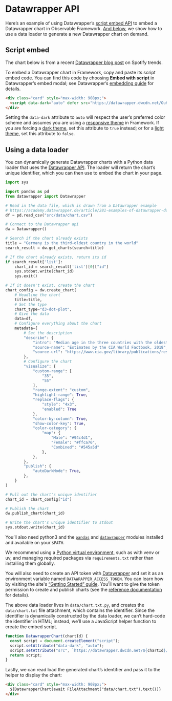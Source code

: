# Datawrapper API

Here’s an example of using Datawrapper’s [script embed API](https://blog.datawrapper.de/web-component-embedding/) to embed a Datawrapper chart in Observable Framework. [And below](#using-a-data-loader), we show how to use a data loader to generate a new Datawrapper chart on demand.

## Script embed

The chart below is from a recent [Datawrapper blog post](https://blog.datawrapper.de/spotify-music-trends/) on Spotify trends.

<div class="card" style="max-width: 908px;">
  <script data-dark="auto" defer src="https://datawrapper.dwcdn.net/OuHrk/embed.js"></script>
</div>

To embed a Datawrapper chart in Framework, copy and paste its script embed code. You can find this code by choosing **Embed with script** in Datawrapper’s embed modal; see Datawrapper’s [embedding guide](https://academy.datawrapper.de/article/180-how-to-embed-charts) for details.

```html run=false
<div class="card" style="max-width: 908px;">
  <script data-dark="auto" defer src="https://datawrapper.dwcdn.net/OuHrk/embed.js"></script>
</div>
```

<div class="tip">

Setting the `data-dark` attribute to `auto` will respect the user’s preferred color scheme and assumes you are using a [responsive theme](https://observablehq.com/framework/themes#auto-mode) in Framework. If you are forcing a [dark theme](https://observablehq.com/framework/themes#dark-mode), set this attribute to `true` instead; or for a [light theme](https://observablehq.com/framework/themes#dark-mode), set this attribute to `false`.

</div>

## Using a data loader

You can dynamically generate Datawrapper charts with a Python data loader that uses the [Datawrapper API](https://datawrapper.readthedocs.io/en/latest/). The loader will return the chart’s unique identifier, which you can then use to embed the chart in your page.

```python
import sys

import pandas as pd
from datawrapper import Datawrapper

# Read in the data file, which is drawn from a Datawrapper example
# https://academy.datawrapper.de/article/281-examples-of-datawrapper-dot-charts
df = pd.read_csv("src/data/chart.csv")

# Connect to the Datawrapper api
dw = Datawrapper()

# Search if the chart already exists
title = "Germany is the third-oldest country in the world"
search_result = dw.get_charts(search=title)

# If the chart already exists, return its id
if search_result['list']:
    chart_id = search_result['list'][0]["id"]
    sys.stdout.write(chart_id)
    sys.exit()

# If it doesn't exist, create the chart
chart_config = dw.create_chart(
    # Headline the chart
    title=title,
    # Set the type
    chart_type="d3-dot-plot",
    # Give the data
    data=df,
    # Configure everything about the chart
    metadata={
        # Set the description
        "describe": {
            "intro": "Median age in the three countries with the oldest population and selected other countries, in years",
            "source-name": "Estimates by the CIA World Factbook, 2018",
            "source-url": "https://www.cia.gov/library/publications/resources/the-world-factbook/fields/343rank.html",
        },
        # Configure the chart
        "visualize": {
            "custom-range": [
                "35",
                "55"
            ],
            "range-extent": "custom",
            "highlight-range": True,
            "replace-flags": {
                "style": "4x3",
                "enabled": True
            },
            "color-by-column": True,
            "show-color-key": True,
            "color-category": {
                "map": {
                    "Male": "#94c4d1",
                    "Female": "#ffca76",
                    "Combined": "#545a5d"
                },
            },
        },
        "publish": {
            "autoDarkMode": True,
        },
    }
)

# Pull out the chart's unique identifier
chart_id = chart_config["id"]

# Publish the chart
dw.publish_chart(chart_id)

# Write the chart's unique identifier to stdout
sys.stdout.write(chart_id)
```

<div class="note">

You’ll also need python3 and the [`pandas`](https://pypi.org/project/pandas/) and [`datawrapper`](https://pypi.org/project/datawrapper/) modules installed and available on your `$PATH`.

We recommend using a [Python virtual environment](https://observablehq.com/framework/loaders#venv), such as with venv or uv, and managing required packages via `requirements.txt` rather than installing them globally.

You will also need to create an API token with [Datawrapper](https://www.datawrapper.de/) and set it as an environment variable named `DATAWRAPPER_ACCESS_TOKEN`. You can learn how by visiting the site's [“Getting Started” guide](https://developer.datawrapper.de/docs/getting-started). You'll want to give the token permission to create and publish charts (see the [reference documentation](https://developer.datawrapper.de/reference/postchartsidpublish) for details).

</div>

The above data loader lives in `data/chart.txt.py`, and creates the `data/chart.txt` file attachment, which contains the identifier. Since the identifier is dynamically constructed by the data loader, we can’t hard-code the identifier in HTML; instead, we’ll use a JavaScript helper function to create the embed script.

```js echo
function DatawrapperChart(chartId) {
  const script = document.createElement("script");
  script.setAttribute("data-dark", "auto");
  script.setAttribute("src", `https://datawrapper.dwcdn.net/${chartId}/embed.js`);
  return script;
}
```

Lastly, we can read load the generated chart’s identifier and pass it to the helper to display the chart:

```html echo
<div class="card" style="max-width: 908px;">
  ${DatawrapperChart(await FileAttachment("data/chart.txt").text())}
</div>
```
